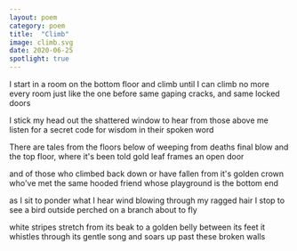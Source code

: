 ```yaml
---
layout: poem
category: poem
title:  "Climb"
image: climb.svg
date: 2020-06-25
spotlight: true
---
```


I start in a room on the bottom floor
and climb until I can climb no more
every room just like the one before
same gaping cracks, and same locked doors

I stick my head out the shattered window
to hear from those above me
listen for a secret code
for wisdom in their spoken word

There are tales from the floors below
of weeping from deaths final blow
and the top floor, where it's been told
gold leaf frames an open door

and of those who climbed back down
or have fallen from it's golden crown
who've met the same hooded friend
whose playground is the bottom end

as I sit to ponder what I hear
wind blowing through my ragged hair
I stop to see a bird outside
perched on a branch about to fly

white stripes stretch from its beak
to a golden belly between its feet
it whistles through its gentle song
and soars up past these broken walls
